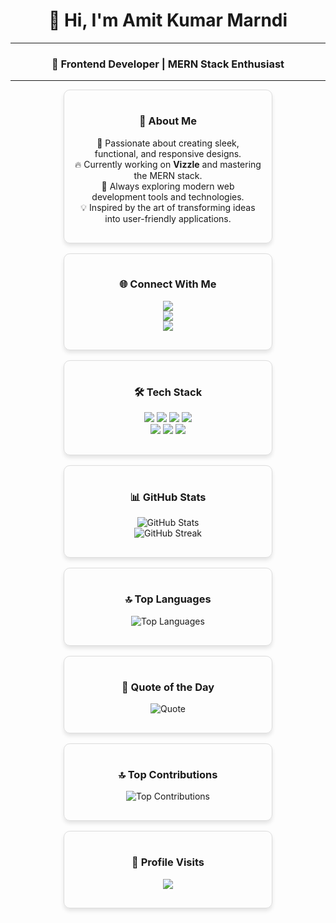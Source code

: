 <div align="center">

# 👋 Hi, I'm Amit Kumar Marndi  

---

### 🚀 Frontend Developer | MERN Stack Enthusiast  

---

</div>

<div align="center" style="display: flex; flex-wrap: wrap; justify-content: center; gap: 16px;">

<!-- About Me -->
<div style="border: 1px solid #ddd; border-radius: 10px; padding: 16px; width: 300px; box-shadow: 0px 4px 6px rgba(0,0,0,0.1);">
  <h3 align="center">💫 About Me</h3>
  <p align="center">
    🚀 Passionate about creating sleek, functional, and responsive designs.<br>
    🔥 Currently working on <strong>Vizzle</strong> and mastering the MERN stack.<br>
    🌱 Always exploring modern web development tools and technologies.<br>
    💡 Inspired by the art of transforming ideas into user-friendly applications.
  </p>
</div>

<!-- Social Links -->
<div style="border: 1px solid #ddd; border-radius: 10px; padding: 16px; width: 300px; box-shadow: 0px 4px 6px rgba(0,0,0,0.1);">
  <h3 align="center">🌐 Connect With Me</h3>
  <p align="center">
    <a href="https://instagram.com/the_kumar_amit.07"><img src="https://img.shields.io/badge/-Instagram-%23E4405F?style=for-the-badge&logo=instagram&logoColor=white"></a><br>
    <a href="https://linkedin.com/in/Amit-Kumar-Marndi"><img src="https://img.shields.io/badge/-LinkedIn-%230077B5?style=for-the-badge&logo=linkedin&logoColor=white"></a><br>
    <a href="https://x.com/thekumaramit_07"><img src="https://img.shields.io/badge/-X-000000?style=for-the-badge&logo=x&logoColor=white"></a>
  </p>
</div>

<!-- Tech Stack -->
<div style="border: 1px solid #ddd; border-radius: 10px; padding: 16px; width: 300px; box-shadow: 0px 4px 6px rgba(0,0,0,0.1);">
  <h3 align="center">🛠️ Tech Stack</h3>
  <p align="center">
    <img src="https://img.shields.io/badge/-React-61DAFB?style=flat-square&logo=react&logoColor=black">
    <img src="https://img.shields.io/badge/-Node.js-6DA55F?style=flat-square&logo=node.js&logoColor=white">
    <img src="https://img.shields.io/badge/-Express.js-404D59?style=flat-square&logo=express&logoColor=61DAFB">
    <img src="https://img.shields.io/badge/-MongoDB-4EA94B?style=flat-square&logo=mongodb&logoColor=white"><br>
    <img src="https://img.shields.io/badge/-SASS-CC6699?style=flat-square&logo=sass&logoColor=white">
    <img src="https://img.shields.io/badge/-TailwindCSS-38B2AC?style=flat-square&logo=tailwind-css&logoColor=white">
    <img src="https://img.shields.io/badge/-Postman-FF6C37?style=flat-square&logo=postman&logoColor=white">
  </p>
</div>

<!-- GitHub Stats -->
<div style="border: 1px solid #ddd; border-radius: 10px; padding: 16px; width: 300px; box-shadow: 0px 4px 6px rgba(0,0,0,0.1);">
  <h3 align="center">📊 GitHub Stats</h3>
  <p align="center">
    <img src="https://github-readme-stats.vercel.app/api?username=the-kumar-amit07&theme=tokyonight&show_icons=true&hide_border=false" alt="GitHub Stats"><br>
    <img src="https://github-readme-streak-stats.herokuapp.com/?user=the-kumar-amit07&theme=tokyonight&hide_border=false" alt="GitHub Streak">
  </p>
</div>

<!-- Top Languages -->
<div style="border: 1px solid #ddd; border-radius: 10px; padding: 16px; width: 300px; box-shadow: 0px 4px 6px rgba(0,0,0,0.1);">
  <h3 align="center">🔝 Top Languages</h3>
  <p align="center">
    <img src="https://github-readme-stats.vercel.app/api/top-langs/?username=the-kumar-amit07&theme=tokyonight&layout=compact&hide_border=false" alt="Top Languages">
  </p>
</div>

<!-- Quote of the Day -->
<div style="border: 1px solid #ddd; border-radius: 10px; padding: 16px; width: 300px; box-shadow: 0px 4px 6px rgba(0,0,0,0.1);">
  <h3 align="center">💬 Quote of the Day</h3>
  <p align="center">
    <img src="https://quotes-github-readme.vercel.app/api?type=horizontal&theme=tokyonight" alt="Quote">
  </p>
</div>

<!-- Top Contributions -->
<div style="border: 1px solid #ddd; border-radius: 10px; padding: 16px; width: 300px; box-shadow: 0px 4px 6px rgba(0,0,0,0.1);">
  <h3 align="center">🔝 Top Contributions</h3>
  <p align="center">
    <img src="https://github-contributor-stats.vercel.app/api?username=the-kumar-amit07&limit=5&theme=tokyonight&combine_all_yearly_contributions=true" alt="Top Contributions">
  </p>
</div>

<!-- Profile Visits -->
<div style="border: 1px solid #ddd; border-radius: 10px; padding: 16px; width: 300px; box-shadow: 0px 4px 6px rgba(0,0,0,0.1);">
  <h3 align="center">👀 Profile Visits</h3>
  <p align="center">
    <a href="https://visitcount.itsvg.in"><img src="https://visitcount.itsvg.in/api?id=the-kumar-amit07&icon=2&color=6"></a>
  </p>
</div>

</div>
